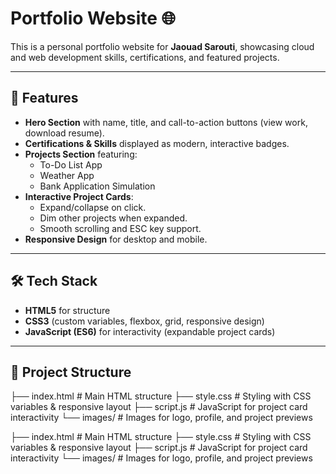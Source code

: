 # Portfolio Website 🌐

This is a personal portfolio website for **Jaouad Sarouti**, showcasing cloud and web development skills, certifications, and featured projects.

---

## 🚀 Features

- **Hero Section** with name, title, and call-to-action buttons (view work, download resume).
- **Certifications & Skills** displayed as modern, interactive badges.
- **Projects Section** featuring:
  - To-Do List App
  - Weather App
  - Bank Application Simulation
- **Interactive Project Cards**:
  - Expand/collapse on click.
  - Dim other projects when expanded.
  - Smooth scrolling and ESC key support.
- **Responsive Design** for desktop and mobile.

---

## 🛠️ Tech Stack

- **HTML5** for structure
- **CSS3** (custom variables, flexbox, grid, responsive design)
- **JavaScript (ES6)** for interactivity (expandable project cards)

---

## 📂 Project Structure

├── index.html # Main HTML structure
├── style.css # Styling with CSS variables & responsive layout
├── script.js # JavaScript for project card interactivity
└── images/ # Images for logo, profile, and project previews

├── index.html # Main HTML structure
├── style.css # Styling with CSS variables & responsive layout
├── script.js # JavaScript for project card interactivity
└── images/ # Images for logo, profile, and project previews
